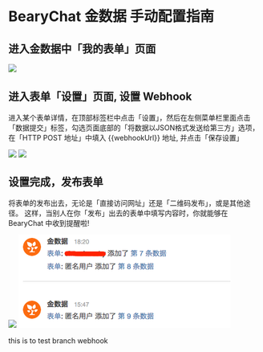 # BearyChat 金数据 手动配置指南

## 进入金数据中「我的表单」页面

![](/images/tutorial/jinshuju_form.png)

## 进入表单「设置」页面, 设置 Webhook

进入某个表单详情，在顶部标签栏中点击「设置」，然后在左侧菜单栏里面点击「数据提交」标签，勾选页面底部的「将数据以JSON格式发送给第三方」选项，
在「HTTP POST 地址」中填入 {{webhookUrl}} 地址, 并点击「保存设置」

![](/images/tutorial/jinshuju_setting.png)
![](/images/tutorial/jinshuju_hook.png)

## 设置完成，发布表单

将表单的发布出去，无论是「直接访问网址」还是「二维码发布」，或是其他途径。
这样，当别人在你「发布」出去的表单中填写内容时，你就能够在 BearyChat 中收到提醒啦!

![](/images/tutorial/jinshuju_publish.png)
![](/images/tutorial/jinshuju_in_bearychat.png)

this is to test branch webhook
